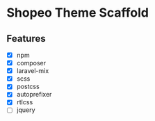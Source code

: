 # Shopeo Theme Scaffold

## Features

- [x] npm
- [x] composer
- [x] laravel-mix
- [x] scss
- [x] postcss
- [x] autoprefixer
- [x] rtlcss
- [ ] jquery
